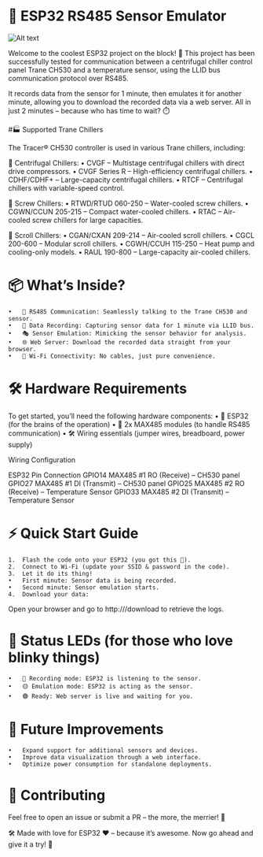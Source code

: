 # 🚀 ESP32 RS485 Sensor Emulator

![Alt text](https://github.com/Superbrida/TRANE_CH530_Emulator/blob/main/Multimedia/IMG_8722%203.JPG)

Welcome to the coolest ESP32 project on the block! 🎉
This project has been successfully tested for communication between a centrifugal chiller control panel Trane CH530 and a temperature sensor, using the LLID bus communication protocol over RS485.

It records data from the sensor for 1 minute, then emulates it for another minute, allowing you to download the recorded data via a web server. All in just 2 minutes – because who has time to wait? ⏱️

#🏭 Supported Trane Chillers

The Tracer® CH530 controller is used in various Trane chillers, including:

📌 Centrifugal Chillers:
	•	CVGF – Multistage centrifugal chillers with direct drive compressors.
	•	CVGF Series R – High-efficiency centrifugal chillers.
	•	CDHF/CDHF+ – Large-capacity centrifugal chillers.
	•	RTCF – Centrifugal chillers with variable-speed control.

📌 Screw Chillers:
	•	RTWD/RTUD 060-250 – Water-cooled screw chillers.
	•	CGWN/CCUN 205-215 – Compact water-cooled chillers.
	•	RTAC – Air-cooled screw chillers for large capacities.

📌 Scroll Chillers:
	•	CGAN/CXAN 209-214 – Air-cooled scroll chillers.
	•	CGCL 200-600 – Modular scroll chillers.
	•	CGWH/CCUH 115-250 – Heat pump and cooling-only models.
	•	RAUL 190-800 – Large-capacity air-cooled chillers.

# 📦 What’s Inside?
	•	📡 RS485 Communication: Seamlessly talking to the Trane CH530 and sensor.
	•	💾 Data Recording: Capturing sensor data for 1 minute via LLID bus.
	•	🎭 Sensor Emulation: Mimicking the sensor behavior for analysis.
	•	🌐 Web Server: Download the recorded data straight from your browser.
	•	📶 Wi-Fi Connectivity: No cables, just pure convenience.

# 🛠️ Hardware Requirements

To get started, you’ll need the following hardware components:
	•	🧠 ESP32 (for the brains of the operation)
	•	🔌 2x MAX485 modules (to handle RS485 communication)
	•	🛠️ Wiring essentials (jumper wires, breadboard, power supply)

Wiring Configuration

ESP32 Pin	Connection
GPIO14	MAX485 #1 RO (Receive) – CH530 panel
GPIO27	MAX485 #1 DI (Transmit) – CH530 panel
GPIO25	MAX485 #2 RO (Receive) – Temperature Sensor
GPIO33	MAX485 #2 DI (Transmit) – Temperature Sensor

# ⚡ Quick Start Guide
	1.	Flash the code onto your ESP32 (you got this 💪).
	2.	Connect to Wi-Fi (update your SSID & password in the code).
	3.	Let it do its thing!
	•	First minute: Sensor data is being recorded.
	•	Second minute: Sensor emulation starts.
	4.	Download your data:
Open your browser and go to http://<ESP32-IP>/download to retrieve the logs.

# 🚦 Status LEDs (for those who love blinky things)
	•	🔴 Recording mode: ESP32 is listening to the sensor.
	•	🟡 Emulation mode: ESP32 is acting as the sensor.
	•	🟢 Ready: Web server is live and waiting for you.

# 🚀 Future Improvements
	•	Expand support for additional sensors and devices.
	•	Improve data visualization through a web interface.
	•	Optimize power consumption for standalone deployments.

# 🙌 Contributing

Feel free to open an issue or submit a PR – the more, the merrier! 🎉

🛠️ Made with love for ESP32 ❤️ – because it’s awesome.
Now go ahead and give it a try! 🚀
